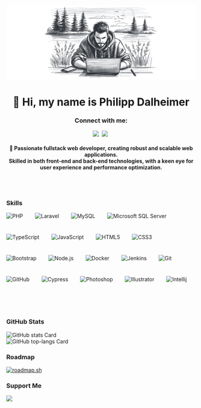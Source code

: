 ![👋 Hi, my name is Philipp Dalheimer](https://raw.githubusercontent.com/Karamellwuerfel/Karamellwuerfel/refs/heads/main/profile-banner-philipp.png)

<h1 align="center">👋 Hi, my name is Philipp Dalheimer</h1></div>

**<h3 align="center">Connect with me:</h3>** 
<p align="center"><a href="https://github.com/Karamellwuerfel" target="_blank"><img src="https://img.shields.io/badge/GitHub-100000?style=for-the-badge&logo=github&logoColor=white" height="28" style="margin-right: 4px"></a> <a href="https://www.linkedin.com/in/philipp-dalheimer-6608b5284" target="_blank"><img src="https://img.shields.io/badge/LinkedIn-0077B5?style=for-the-badge&logo=linkedin&logoColor=white" height="28" style="margin-right: 4px"></a></p>

**<h4 align="center">🚀 Passionate fullstack web developer, creating robust and scalable web applications. <br>Skilled in both front-end and back-end technologies, with a keen eye for user experience and performance optimization.</h4>**

<br><br>

**<h3 align="left">Skills</h3>**

<div style="display: flex; flex-wrap: wrap; gap: 16px; justify-content: left;"><img src="https://cdn.jsdelivr.net/gh/devicons/devicon/icons/php/php-original.svg" height="40" alt="PHP" style="margin-right: 16px"> <img src="https://cdn.jsdelivr.net/gh/devicons/devicon@latest/icons/laravel/laravel-original.svg" height="40" alt="Laravel" style="margin-right: 16px"> <img src="https://cdn.jsdelivr.net/gh/devicons/devicon/icons/mysql/mysql-original.svg" height="40" alt="MySQL" style="margin-right: 16px"> <img src="https://cdn.jsdelivr.net/gh/devicons/devicon@latest/icons/microsoftsqlserver/microsoftsqlserver-original.svg" height="40" alt="Microsoft SQL Server" style="margin-right: 16px"> <img src="https://cdn.jsdelivr.net/gh/devicons/devicon/icons/typescript/typescript-plain.svg" height="40" alt="TypeScript" style="margin-right: 16px"> <img src="https://cdn.jsdelivr.net/gh/devicons/devicon/icons/javascript/javascript-original.svg" height="40" alt="JavaScript" style="margin-right: 16px"> <img src="https://cdn.jsdelivr.net/gh/devicons/devicon/icons/html5/html5-original.svg" height="40" alt="HTML5" style="margin-right: 16px"> <img src="https://cdn.jsdelivr.net/gh/devicons/devicon/icons/css3/css3-original.svg" height="40" alt="CSS3" style="margin-right: 16px"> <img src="https://cdn.jsdelivr.net/gh/devicons/devicon/icons/bootstrap/bootstrap-original.svg" height="40" alt="Bootstrap" style="margin-right: 16px"> <img src="https://cdn.jsdelivr.net/gh/devicons/devicon/icons/nodejs/nodejs-original.svg" height="40" alt="Node.js" style="margin-right: 16px"> <img src="https://cdn.jsdelivr.net/gh/devicons/devicon/icons/docker/docker-original.svg" height="40" alt="Docker" style="margin-right: 16px"> <img src="https://cdn.jsdelivr.net/gh/devicons/devicon/icons/jenkins/jenkins-original.svg" height="40" alt="Jenkins" style="margin-right: 16px"> <img src="https://cdn.jsdelivr.net/gh/devicons/devicon/icons/git/git-original.svg" height="40" alt="Git" style="margin-right: 16px"> <img src="https://cdn.jsdelivr.net/gh/devicons/devicon/icons/github/github-original.svg" height="40" alt="GitHub" style="margin-right: 16px"> <img src="https://cdn.jsdelivr.net/gh/devicons/devicon@latest/icons/cypressio/cypressio-original.svg" height="40" alt="Cypress" style="margin-right: 16px"> <img src="https://cdn.jsdelivr.net/gh/devicons/devicon@latest/icons/photoshop/photoshop-original.svg" height="40" alt="Photoshop" style="margin-right: 16px"> <img src="https://cdn.jsdelivr.net/gh/devicons/devicon@latest/icons/illustrator/illustrator-plain.svg" height="40" alt="Illustrator" style="margin-right: 16px"> <img src="https://cdn.jsdelivr.net/gh/devicons/devicon@latest/icons/intellij/intellij-original.svg" height="40" alt="Intellij" style="margin-right: 16px"></div>

<br><br>
**<h3 align="left">GitHub Stats</h3>**

<p align="left">
<img width="48%" src="https://github-readme-stats.vercel.app/api?username=Karamellwuerfel&theme=react&hide_title=false&hide_rank=false&show_icons=false&include_all_commits=false&count_private=true&line_height=23" alt="GitHub stats Card" />
<br>
<img width="48%" src="https://github-readme-stats.vercel.app/api/top-langs?username=Karamellwuerfel&theme=react&hide_title=false&layout=compact&langs_count=6&hide_progress=false&card_width=400" alt="GitHub top-langs Card" />
</p>


**<h3 align="left">Roadmap</h3>**
[![roadmap.sh](https://roadmap.sh/card/wide/672a9c4731d65c235de5d9da?variant=dark&roadmaps=frontend)](https://roadmap.sh)
<br>

**<h3 align="left">Support Me</h3>**

<p align="left"><a href="https://paypal.me/Karamellwuerfel" target="_blank"><img src="https://img.shields.io/badge/PayPal-00457C?style=for-the-badge&logo=paypal&logoColor=white" height="36" style="margin-right: 4px"></a></p>

